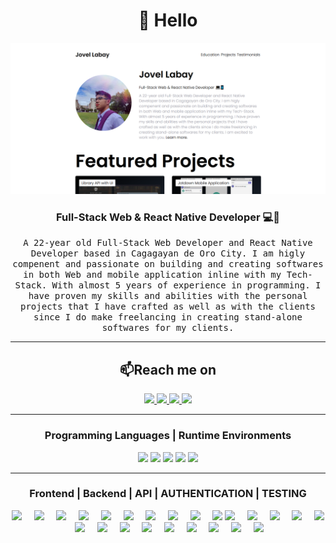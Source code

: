<!-- HELLO INTRODUCTION -->
<h1 align="center"> 👋 Hello </h1>

<!-- IMAGE FOR INTRODUCTION -->
<div align="center">
  <img src="./github_img_profile.png" alt="header"/>
</div>

<!-- INTRODUCTION STATEMENT -->
<h3 align="center">Full-Stack Web & React Native Developer 💻📱</h3>
<p align="center">
  <samp>A 22-year old Full-Stack Web Developer and React Native Developer based in Cagagayan de Oro City. I am higly compenent and passionate on building and creating softwares in both Web and mobile application inline with my Tech-Stack. With almost 5 years of experience in programming. I have proven my skills and abilities with the personal projects that I have crafted as well as with the clients since I do make freelancing in creating stand-alone softwares for my clients.
  </samp>
</p>

<hr>

<!-- CONTACT LINKS -->
<h2  align="center">📫Reach me on</h2>
<p align="center">
    <a target="_blank" href="mailto:jovellabay@gmail.com">
        <img src="https://img.shields.io/badge/Gmail-D14836?style=for-the-badge&logo=gmail&logoColor=white" />
    </a>
    <a target="_blank" href="http://www.m.me/jovel.labay/">
        <img src="https://img.shields.io/badge/Messenger-00B2FF?style=for-the-badge&logo=messenger&logoColor=white" />
    </a>
    <a target="_blank" href="https://www.instagram.com/dodonglabs/">
        <img src="https://img.shields.io/badge/Instagram-E4405F?style=for-the-badge&logo=instagram&logoColor=white" />
    </a>
    <a target="_blank" href="https://jovellabay.vercel.app/">
        <img src="https://img.shields.io/badge/website-000000?style=for-the-badge&logo=About.me&logoColor=white" />
    </a>
</p>

<hr>

<!-- PROGRAMMING LANGUAGES AND RUNTIME ENVIRONMENTS -->
<h3 align="center">Programming Languages | Runtime Environments</h3>
<div align="center">
    <img src="https://img.shields.io/badge/javascript-%23323330.svg?style=for-the-badge&logo=javascript&logoColor=%23F7DF1E" height="40" />
    <img src="https://img.shields.io/badge/typescript-%23007ACC.svg?style=for-the-badge&logo=typescript&logoColor=white" height="40" />
    <img src="https://img.shields.io/badge/node.js-6DA55F?style=for-the-badge&logo=node.js&logoColor=white" height="40" />
    <img src="https://img.shields.io/badge/php-%23777BB4.svg?style=for-the-badge&logo=php&logoColor=white" height="40"/>
    <img src="https://img.shields.io/badge/swift-F54A2A?style=for-the-badge&logo=swift&logoColor=white" height="40"/>
 </div>

<hr>

<!-- FRONTEND, BACKEND, API, AUTHENTICATION TOOLS -->
<h3 align="center">Frontend | Backend | API | AUTHENTICATION | TESTING</h3>
<div align="center">
    <img src="https://cdn.jsdelivr.net/gh/devicons/devicon/icons/react/react-original.svg" height="50" />&nbsp;&nbsp;&nbsp;&nbsp;
    <img src="https://cdn.jsdelivr.net/gh/devicons/devicon/icons/redux/redux-original.svg" height="50" />&nbsp;&nbsp;&nbsp;&nbsp;
    <img src="https://cdn.jsdelivr.net/gh/devicons/devicon/icons/sass/sass-original.svg" height="50" />&nbsp;&nbsp;&nbsp;&nbsp;
    <img src="https://cdn.jsdelivr.net/gh/devicons/devicon/icons/tailwindcss/tailwindcss-plain.svg" height="50" />&nbsp;&nbsp;&nbsp;&nbsp;
    <img src="https://cdn.jsdelivr.net/gh/devicons/devicon/icons/materialui/materialui-original.svg" height="50" />&nbsp;&nbsp;&nbsp;&nbsp;
    <img src="https://cdn.jsdelivr.net/gh/devicons/devicon/icons/bootstrap/bootstrap-original.svg" height="50" />&nbsp;&nbsp;&nbsp;&nbsp;
    <img src="https://cdn.jsdelivr.net/gh/devicons/devicon/icons/express/express-original.svg" height="50" />&nbsp;&nbsp;&nbsp;&nbsp;
    <img src="https://cdn.jsdelivr.net/gh/devicons/devicon/icons/nextjs/nextjs-original.svg" height="50" />&nbsp;&nbsp;&nbsp;&nbsp;
    <img src="https://cdn.jsdelivr.net/gh/devicons/devicon/icons/svelte/svelte-original.svg" height="50" />&nbsp;&nbsp;&nbsp;&nbsp;
    <img src="https://cdn.jsdelivr.net/gh/devicons/devicon/icons/handlebars/handlebars-original.svg" height="50" />
    <img src="https://cdn.jsdelivr.net/gh/devicons/devicon/icons/webpack/webpack-original.svg" height="50" />&nbsp;&nbsp;&nbsp;&nbsp;
    <img src="https://cdn.jsdelivr.net/gh/devicons/devicon/icons/yarn/yarn-original.svg" height="50" />&nbsp;&nbsp;&nbsp;&nbsp;
    <img src="https://cdn.jsdelivr.net/gh/devicons/devicon/icons/jquery/jquery-original.svg" height="50" />&nbsp;&nbsp;&nbsp;&nbsp;
    <img src="https://cdn.jsdelivr.net/gh/devicons/devicon/icons/nestjs/nestjs-plain.svg" height="50" />&nbsp;&nbsp;&nbsp;&nbsp;
    <img src="https://cdn.jsdelivr.net/gh/devicons/devicon/icons/mysql/mysql-original.svg" height="50"/>&nbsp;&nbsp;&nbsp;&nbsp;
    <img src="https://cdn.jsdelivr.net/gh/devicons/devicon/icons/mongodb/mongodb-original.svg" height="50" />&nbsp;&nbsp;&nbsp;&nbsp;
    <img src="https://cdn.jsdelivr.net/gh/devicons/devicon/icons/firebase/firebase-plain.svg" height="50" />&nbsp;&nbsp;&nbsp;&nbsp;
    <img src="https://cdn.jsdelivr.net/gh/devicons/devicon/icons/heroku/heroku-original.svg" height="50" />&nbsp;&nbsp;&nbsp;&nbsp;
    <img src="https://cdn.jsdelivr.net/gh/devicons/devicon/icons/socketio/socketio-original.svg" height="50"/>&nbsp;&nbsp;&nbsp;&nbsp;
    <img src="https://cdn.jsdelivr.net/gh/devicons/devicon/icons/babel/babel-original.svg" height="50"/>&nbsp;&nbsp;&nbsp;&nbsp;
    <img src="https://cdn.jsdelivr.net/gh/devicons/devicon/icons/eslint/eslint-original.svg" height="50" />&nbsp;&nbsp;&nbsp;&nbsp;
    <img src="https://cdn.jsdelivr.net/gh/devicons/devicon/icons/jest/jest-plain.svg" height="50" />&nbsp;&nbsp;&nbsp;&nbsp;
    <img src="https://cdn.jsdelivr.net/gh/devicons/devicon/icons/docker/docker-original.svg" height="50" />&nbsp;&nbsp;&nbsp;&nbsp;
    <img src="https://cdn.jsdelivr.net/gh/devicons/devicon/icons/npm/npm-original-wordmark.svg" height="50" />&nbsp;&nbsp;&nbsp;&nbsp;
</div>

